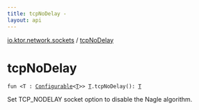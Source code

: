 ```yaml
---
title: tcpNoDelay - 
layout: api
---
```


<div class='api-docs-breadcrumbs'><a href="index.html">io.ktor.network.sockets</a> / <a href="./tcp-no-delay.html">tcpNoDelay</a></div>

# tcpNoDelay

<div class="signature"><code><span class="keyword">fun </span><span class="symbol">&lt;</span><span class="identifier">T</span>&nbsp;<span class="symbol">:</span>&nbsp;<a href="-configurable/index.html"><span class="identifier">Configurable</span></a><span class="symbol">&lt;</span><a href="tcp-no-delay.html#T"><span class="identifier">T</span></a><span class="symbol">&gt;</span><span class="symbol">&gt;</span> <a href="tcp-no-delay.html#T"><span class="identifier">T</span></a><span class="symbol">.</span><span class="identifier">tcpNoDelay</span><span class="symbol">(</span><span class="symbol">)</span><span class="symbol">: </span><a href="tcp-no-delay.html#T"><span class="identifier">T</span></a></code></div>

Set TCP_NODELAY socket option to disable the Nagle algorithm.

